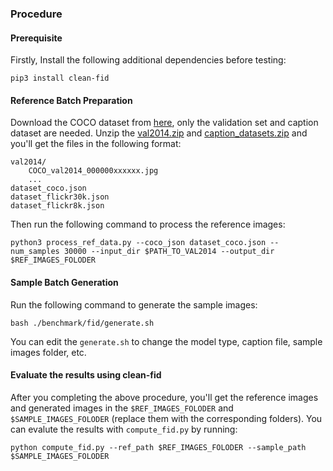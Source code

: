 ### Procedure
#### Prerequisite
Firstly, Install the following additional dependencies before testing:
```
pip3 install clean-fid
```

#### Reference Batch Preparation
Download the COCO dataset from [here](https://huggingface.co/datasets/HuggingFaceM4/COCO), only the validation set and caption dataset are needed. Unzip the [val2014.zip](http://images.cocodataset.org/zips/val2014.zip) and [caption_datasets.zip](https://cs.stanford.edu/people/karpathy/deepimagesent/caption_datasets.zip) and you'll get the files in the following format:
```
val2014/
    COCO_val2014_000000xxxxxx.jpg
    ...
dataset_coco.json
dataset_flickr30k.json
dataset_flickr8k.json
```
Then run the following command to process the reference images:
```
python3 process_ref_data.py --coco_json dataset_coco.json --num_samples 30000 --input_dir $PATH_TO_VAL2014 --output_dir $REF_IMAGES_FOLODER
```

#### Sample Batch Generation
Run the following command to generate the sample images:
```
bash ./benchmark/fid/generate.sh
``` 
You can edit the `generate.sh` to change the model type, caption file, sample images folder, etc.

#### Evaluate the results using clean-fid
After you completing the above procedure, you'll get the reference images and generated images in the `$REF_IMAGES_FOLODER` and `$SAMPLE_IMAGES_FOLODER` (replace them with the corresponding folders). You can evalute the results with `compute_fid.py` by running:

```
python compute_fid.py --ref_path $REF_IMAGES_FOLODER --sample_path $SAMPLE_IMAGES_FOLODER
```
